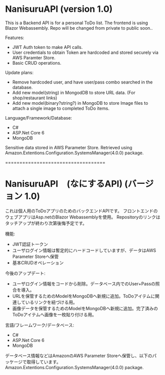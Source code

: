 # NanisuruAPI (version 1.0)

This is a Backend API is for a personal ToDo list.
The frontend is using Blazor Webassembly.  Repo will be changed from private to public soon..

Features:
- JWT Auth token to make API calls.
- User credentials to obtain Token are hardcoded and stored securely via AWS Paramter Store.
- Basic CRUD operations.

Update plans:
- Remove hardcoded user, and have user/pass combo searched in the database.
- Add new model(string) in MongodDB to store URL data. (For shop/restaurant links)
- Add new model(binary?string?) in MongoDB to store Image files to attach a single image to completed ToDo items.

Language/Framework/Database:
- C#
- ASP.Net Core 6
- MongoDB

Sensitive data stored in AWS Parameter Store.
Retrieved using Amazon.Extentions.Configuration.SystemsManager(4.0.0) package.

===================================

# NanisuruAPI　(なにするAPI) (バージョン 1.0)

これは個人用のToDoアプリのためのバックエンドAPIです。
フロントエンドのウェブアプリはAsp.netのBlazor Webassemblyを使用。
Repositoryのリンクはタッチアップが終わり次第後悔予定です。

機能:
- JWT認証トークン
- ユーザログイン情報は暫定的にハードコードしていますが、データはAWS Parameter Storeへ保管
- 基本CRUDオペレーション

今後のアップデート:
- ユーザログイン情報をコードから削除。データベース内でのUser+Passの照合を導入。
- URLを保管するためのModelをMongoDBへ新規に追加。ToDoアイテムに関連しているリンクを紐づける用。
- 画像データを保管するためのModelをMongoDBへ新規に追加。完了済みのToDoアイテムへ画像を一枚貼り付ける用。

言語/フレームワーク/データベース:
- C#
- ASP.Net Core 6
- MongoDB

データベース情報などはAmazonのAWS Parameter Storeへ保管し、以下のパッケージで取得しています。
Amazon.Extentions.Configuration.SystemsManager(4.0.0) package.
